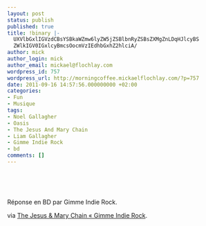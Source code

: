 ```yaml
---
layout: post
status: publish
published: true
title: !binary |-
  UXVlbGxlIGVzdCBsYSBkaWZmw6lyZW5jZSBlbnRyZSBsZXMgZnLDqHJlcyBS
  ZWlkIGV0IGxlcyBmcsOocmVzIEdhbGxhZ2hlciA/
author: mick
author_login: mick
author_email: mickael@flochlay.com
wordpress_id: 757
wordpress_url: http://morningcoffee.mickaelflochlay.com/?p=757
date: 2011-09-16 14:57:56.000000000 +02:00
categories:
- Fun
- Musique
tags:
- Noel Gallagher
- Oasis
- The Jesus And Mary Chain
- Liam Gallagher
- Gimme Indie Rock
- bd
comments: []
---
```

&nbsp;

&nbsp;

Réponse en BD par Gimme Indie Rock.

via <a href="http://blogs.lesinrocks.com/gimmeindierock/2011/09/16/the-jesus-mary-chain/">The Jesus &amp; Mary Chain « Gimme Indie Rock</a>.
